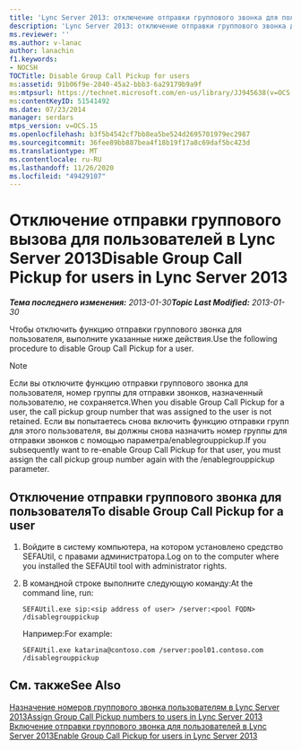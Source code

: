 ```yaml
---
title: 'Lync Server 2013: отключение отправки группового звонка для пользователей'
description: 'Lync Server 2013: отключение отправки группового звонка для пользователей.'
ms.reviewer: ''
ms.author: v-lanac
author: lanachin
f1.keywords:
- NOCSH
TOCTitle: Disable Group Call Pickup for users
ms:assetid: 91b06f9e-2840-45a2-bbb3-6a29179b9a9f
ms:mtpsurl: https://technet.microsoft.com/en-us/library/JJ945638(v=OCS.15)
ms:contentKeyID: 51541492
ms.date: 07/23/2014
manager: serdars
mtps_version: v=OCS.15
ms.openlocfilehash: b3f5b4542cf7bb8ea5be524d2695701979ec2987
ms.sourcegitcommit: 36fee89bb887bea4f18b19f17a8c69daf5bc423d
ms.translationtype: MT
ms.contentlocale: ru-RU
ms.lasthandoff: 11/26/2020
ms.locfileid: "49429107"
---
```

# <a name="disable-group-call-pickup-for-users-in-lync-server-2013"></a><span data-ttu-id="fac0a-103">Отключение отправки группового вызова для пользователей в Lync Server 2013</span><span class="sxs-lookup"><span data-stu-id="fac0a-103">Disable Group Call Pickup for users in Lync Server 2013</span></span>

<div data-xmlns="http://www.w3.org/1999/xhtml">

<div class="topic" data-xmlns="http://www.w3.org/1999/xhtml" data-msxsl="urn:schemas-microsoft-com:xslt" data-cs="https://msdn.microsoft.com/">

<div data-asp="https://msdn2.microsoft.com/asp">



</div>

<div id="mainSection">

<div id="mainBody"><span data-ttu-id="fac0a-104">

<span> </span></span><span class="sxs-lookup"><span data-stu-id="fac0a-104">

<span> </span></span></span>

<span data-ttu-id="fac0a-105">_**Тема последнего изменения:** 2013-01-30_</span><span class="sxs-lookup"><span data-stu-id="fac0a-105">_**Topic Last Modified:** 2013-01-30_</span></span>

<span data-ttu-id="fac0a-106">Чтобы отключить функцию отправки группового звонка для пользователя, выполните указанные ниже действия.</span><span class="sxs-lookup"><span data-stu-id="fac0a-106">Use the following procedure to disable Group Call Pickup for a user.</span></span>

<div>


> [!NOTE]  
> <span data-ttu-id="fac0a-107">Если вы отключите функцию отправки группового звонка для пользователя, номер группы для отправки звонков, назначенный пользователю, не сохраняется.</span><span class="sxs-lookup"><span data-stu-id="fac0a-107">When you disable Group Call Pickup for a user, the call pickup group number that was assigned to the user is not retained.</span></span> <span data-ttu-id="fac0a-108">Если вы попытаетесь снова включить функцию отправки групп для этого пользователя, вы должны снова назначить номер группы для отправки звонков с помощью параметра/enablegrouppickup.</span><span class="sxs-lookup"><span data-stu-id="fac0a-108">If you subsequently want to re-enable Group Call Pickup for that user, you must assign the call pickup group number again with the /enablegrouppickup parameter.</span></span>



</div>

<div>

## <a name="to-disable-group-call-pickup-for-a-user"></a><span data-ttu-id="fac0a-109">Отключение отправки группового звонка для пользователя</span><span class="sxs-lookup"><span data-stu-id="fac0a-109">To disable Group Call Pickup for a user</span></span>

1.  <span data-ttu-id="fac0a-110">Войдите в систему компьютера, на котором установлено средство SEFAUtil, с правами администратора.</span><span class="sxs-lookup"><span data-stu-id="fac0a-110">Log on to the computer where you installed the SEFAUtil tool with administrator rights.</span></span>

2.  <span data-ttu-id="fac0a-111">В командной строке выполните следующую команду:</span><span class="sxs-lookup"><span data-stu-id="fac0a-111">At the command line, run:</span></span>
    
        SEFAUtil.exe sip:<sip address of user> /server:<pool FQDN> /disablegrouppickup
    
    <span data-ttu-id="fac0a-112">Например:</span><span class="sxs-lookup"><span data-stu-id="fac0a-112">For example:</span></span>
    
        SEFAUtil.exe katarina@contoso.com /server:pool01.contoso.com /disablegrouppickup

</div>

<div>

## <a name="see-also"></a><span data-ttu-id="fac0a-113">См. также</span><span class="sxs-lookup"><span data-stu-id="fac0a-113">See Also</span></span>


[<span data-ttu-id="fac0a-114">Назначение номеров группового звонка пользователям в Lync Server 2013</span><span class="sxs-lookup"><span data-stu-id="fac0a-114">Assign Group Call Pickup numbers to users in Lync Server 2013</span></span>](lync-server-2013-assign-group-call-pickup-numbers-to-users.md)  
[<span data-ttu-id="fac0a-115">Включение отправки группового звонка для пользователей в Lync Server 2013</span><span class="sxs-lookup"><span data-stu-id="fac0a-115">Enable Group Call Pickup for users in Lync Server 2013</span></span>](lync-server-2013-enable-group-call-pickup-for-users.md)  
  

<span data-ttu-id="fac0a-116"></div>

</div>

<span> </span>

</div>

</div>

</span><span class="sxs-lookup"><span data-stu-id="fac0a-116"></div>

</div>

<span> </span>

</div>

</div>

</span></span></div>

